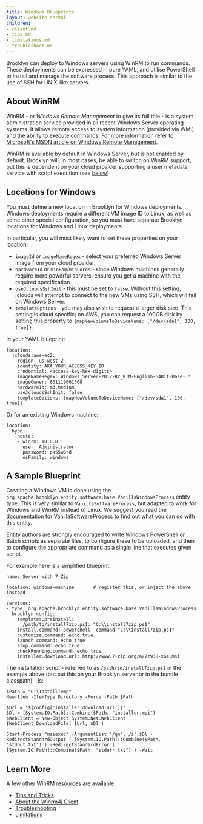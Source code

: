```yaml
---
title: Windows Blueprints
layout: website-normal
children:
- client.md
- tips.md
- limitations.md
- troubleshoot.md
---
```


Brooklyn can deploy to Windows servers using WinRM to run commands. These deployments can be 
expressed in pure YAML, and utilise PowerShell to install and manage the software process. 
This approach is similar to the use of SSH for UNIX-like servers.


About WinRM
-----------

WinRM - or *Windows Remote Management* to give its full title - is a system administration service provided in all
recent Windows Server operating systems. It allows remote access to system information (provided via WMI) and the
ability to execute commands. For more information refer to [Microsoft's MSDN article on Windows Remote
Management](https://msdn.microsoft.com/en-us/library/aa384426(v=vs.85).aspx).

WinRM is available by default in Windows Server, but is not enabled by default. Brooklyn will, in most cases, be able
to switch on WinRM support, but this is dependent on your cloud provider supporting a user metadata service with script
execution (see [below](/guide/blueprints/winrm/troubleshoot.md#user-metadata-service-requirement))


Locations for Windows
---------------------

You must define a new location in Brooklyn for Windows deployments. Windows deployments require a different VM image
ID to Linux, as well as some other special configuration, so you must have separate Brooklyn locations for Windows and
Linux deployments.

In particular, you will most likely want to set these properties on your location:

* `imageId` or `imageNameRegex` - select your preferred Windows Server image from your cloud provider.
* `hardwareId` or `minRam`/`minCores` - since Windows machines generally require more powerful servers, ensure you get
  a machine with the required specification.
* `useJcloudsSshInit` - this must be set to `false`. Without this setting, jclouds will attempt to connect to the new
  VMs using SSH, which will fail on Windows Server.
* `templateOptions` - you may also wish to request a larger disk size. This setting is cloud specific; on AWS, you can
  request a 100GB disk by setting this property to `{mapNewVolumeToDeviceName: ["/dev/sda1", 100, true]}`.

In your YAML blueprint:

    location:
      jclouds:aws-ec2:
        region: us-west-2
        identity: AKA_YOUR_ACCESS_KEY_ID
        credential: <access-key-hex-digits>
        imageNameRegex: Windows_Server-2012-R2_RTM-English-64Bit-Base-.*
        imageOwner: 801119661308
        hardwareId: m3.medium
        useJcloudsSshInit: false
        templateOptions: {mapNewVolumeToDeviceName: ["/dev/sda1", 100, true]}

Or for an existing Windows machine:

    location:
      byon:
        hosts:
        - winrm: 10.0.0.1
          user: Administrator
          password: pa55w0rd
          osFamily: windows



A Sample Blueprint
------------------

Creating a Windows VM is done using the `org.apache.brooklyn.entity.software.base.VanillaWindowsProcess` entity type. This is very similar
to `VanillaSoftwareProcess`, but adapted to work for Windows and WinRM instead of Linux. We suggest you read the
[documentation for VanillaSoftwareProcess](/guide/blueprints/custom-entities.md#vanilla-software-using-bash) to find out what you
can do with this entity.

Entity authors are strongly encouraged to write Windows PowerShell or Batch scripts as separate 
files, to configure these to be uploaded, and then to configure the appropriate command as a 
single line that executes given script.

For example here is a simplified blueprint:

    name: Server with 7-Zip

    location: windows-machine       # register this, or inject the above instead

    services:
    - type: org.apache.brooklyn.entity.software.base.VanillaWindowsProcess
      brooklyn.config:
        templates.preinstall:
          /path/to/install7zip.ps1: "C:\\install7zip.ps1"
        install.command: powershell -command "C:\\install7zip.ps1"
        customize.command: echo true
        launch.command: echo true
        stop.command: echo true
        checkRunning.command: echo true
        installer.download.url: http://www.7-zip.org/a/7z938-x64.msi

The installation script - referred to as `/path/to/install7zip.ps1` in the example above (but put this on your Brooklyn server or in the bundle classpath) - is:

    $Path = "C:\InstallTemp"
    New-Item -ItemType Directory -Force -Path $Path

    $Url = "${config['installer.download.url']}"
    $Dl = [System.IO.Path]::Combine($Path, "installer.msi")
    $WebClient = New-Object System.Net.WebClient
    $WebClient.DownloadFile( $Url, $Dl )

    Start-Process "msiexec" -ArgumentList '/qn','/i',$Dl -RedirectStandardOutput ( [System.IO.Path]::Combine($Path, "stdout.txt") ) -RedirectStandardError ( [System.IO.Path]::Combine($Path, "stderr.txt") ) -Wait


Learn More
----------

A few other WinRM resources are available:

* [Tips and Tricks](tips.md)
* [About the Winrm4j Client](client.md)
* [Troubleshooting](troubleshoot.md)
* [Limitations](limitations.md)


